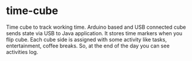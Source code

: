 # time-cube
Time cube to track working time. Arduino based and USB connected cube sends state via USB to Java application. It stores time markers when you flip cube. Each cube side is assigned with some activity like tasks, entertainment, coffee breaks. So, at the end of the day you can see activities log.
